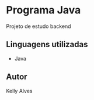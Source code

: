 # Programa Java

Projeto de estudo backend

## Linguagens utilizadas

- Java

## Autor

Kelly Alves
